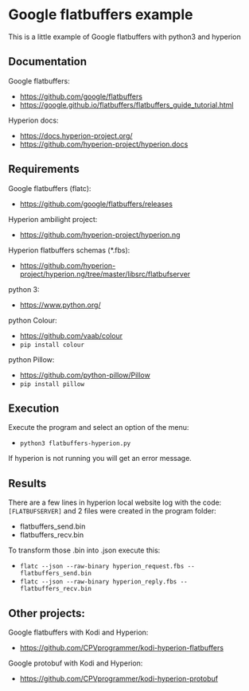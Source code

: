 # Google flatbuffers example
This is a little example of Google flatbuffers with python3 and hyperion

## Documentation
Google flatbuffers:
- https://github.com/google/flatbuffers
- https://google.github.io/flatbuffers/flatbuffers_guide_tutorial.html

Hyperion docs:
- https://docs.hyperion-project.org/
- https://github.com/hyperion-project/hyperion.docs

## Requirements
Google flatbuffers (flatc):
- https://github.com/google/flatbuffers/releases

Hyperion ambilight project:
- https://github.com/hyperion-project/hyperion.ng

Hyperion flatbuffers schemas (*.fbs):
- https://github.com/hyperion-project/hyperion.ng/tree/master/libsrc/flatbufserver

python 3:
- https://www.python.org/

python Colour:
- https://github.com/vaab/colour
- `pip install colour`

python Pillow:
- https://github.com/python-pillow/Pillow
- `pip install pillow`

## Execution 
Execute the program and select an option of the menu:
- `python3 flatbuffers-hyperion.py`

If hyperion is not running you will get an error message.

## Results
There are a few lines in hyperion local website log with the code:
`[FLATBUFSERVER]`
and 2 files were created in the program folder:
- flatbuffers_send.bin
- flatbuffers_recv.bin

To transform those .bin into .json execute this:
- `flatc --json --raw-binary hyperion_request.fbs -- flatbuffers_send.bin`
- `flatc --json --raw-binary hyperion_reply.fbs -- flatbuffers_recv.bin`

## Other projects:
Google flatbuffers with Kodi and Hyperion:
- https://github.com/CPVprogrammer/kodi-hyperion-flatbuffers

Google protobuf with Kodi and Hyperion:
- https://github.com/CPVprogrammer/kodi-hyperion-protobuf
